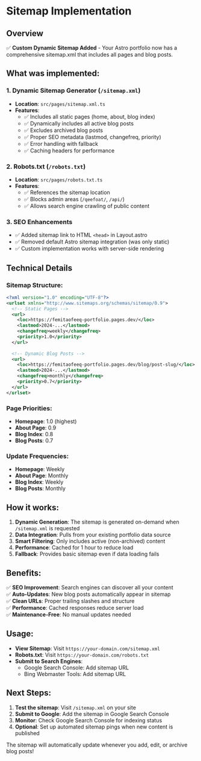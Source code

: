 # Sitemap Implementation

## Overview
✅ **Custom Dynamic Sitemap Added** - Your Astro portfolio now has a comprehensive sitemap.xml that includes all pages and blog posts.

## What was implemented:

### 1. **Dynamic Sitemap Generator** (`/sitemap.xml`)
- **Location**: `src/pages/sitemap.xml.ts`
- **Features**:
  - ✅ Includes all static pages (home, about, blog index)
  - ✅ Dynamically includes all active blog posts
  - ✅ Excludes archived blog posts
  - ✅ Proper SEO metadata (lastmod, changefreq, priority)
  - ✅ Error handling with fallback
  - ✅ Caching headers for performance

### 2. **Robots.txt** (`/robots.txt`)
- **Location**: `src/pages/robots.txt.ts`
- **Features**:
  - ✅ References the sitemap location
  - ✅ Blocks admin areas (`/qeefoat/`, `/api/`)
  - ✅ Allows search engine crawling of public content

### 3. **SEO Enhancements**
- ✅ Added sitemap link to HTML `<head>` in Layout.astro
- ✅ Removed default Astro sitemap integration (was only static)
- ✅ Custom implementation works with server-side rendering

## Technical Details

### Sitemap Structure:
```xml
<?xml version="1.0" encoding="UTF-8"?>
<urlset xmlns="http://www.sitemaps.org/schemas/sitemap/0.9">
  <!-- Static Pages -->
  <url>
    <loc>https://femitaofeeq-portfolio.pages.dev/</loc>
    <lastmod>2024-...</lastmod>
    <changefreq>weekly</changefreq>
    <priority>1.0</priority>
  </url>
  
  <!-- Dynamic Blog Posts -->
  <url>
    <loc>https://femitaofeeq-portfolio.pages.dev/blog/post-slug/</loc>
    <lastmod>2024-...</lastmod>
    <changefreq>monthly</changefreq>
    <priority>0.7</priority>
  </url>
</urlset>
```

### Page Priorities:
- **Homepage**: 1.0 (highest)
- **About Page**: 0.9 
- **Blog Index**: 0.8
- **Blog Posts**: 0.7

### Update Frequencies:
- **Homepage**: Weekly
- **About Page**: Monthly  
- **Blog Index**: Weekly
- **Blog Posts**: Monthly

## How it works:

1. **Dynamic Generation**: The sitemap is generated on-demand when `/sitemap.xml` is requested
2. **Data Integration**: Pulls from your existing portfolio data source
3. **Smart Filtering**: Only includes active (non-archived) content
4. **Performance**: Cached for 1 hour to reduce load
5. **Fallback**: Provides basic sitemap even if data loading fails

## Benefits:

✅ **SEO Improvement**: Search engines can discover all your content  
✅ **Auto-Updates**: New blog posts automatically appear in sitemap  
✅ **Clean URLs**: Proper trailing slashes and structure  
✅ **Performance**: Cached responses reduce server load  
✅ **Maintenance-Free**: No manual updates needed  

## Usage:

- **View Sitemap**: Visit `https://your-domain.com/sitemap.xml`
- **Robots.txt**: Visit `https://your-domain.com/robots.txt`
- **Submit to Search Engines**: 
  - Google Search Console: Add sitemap URL
  - Bing Webmaster Tools: Add sitemap URL

## Next Steps:

1. **Test the sitemap**: Visit `/sitemap.xml` on your site
2. **Submit to Google**: Add the sitemap in Google Search Console
3. **Monitor**: Check Google Search Console for indexing status
4. **Optional**: Set up automated sitemap pings when new content is published

The sitemap will automatically update whenever you add, edit, or archive blog posts!
